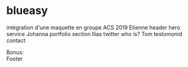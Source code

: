 # blueasy
intégration d'une maquette en groupe ACS 2019
Etienne 
        header
        hero
        service
Johanna
        portfolio
        section
Ilias
        twitter
        who is?
Tom
        testomonid
        contact

Bonus:  
      Footer
